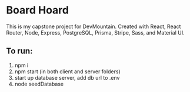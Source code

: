# Board Hoard

This is my capstone project for DevMountain. Created with React, React Router, Node, Express, PostgreSQL, Prisma, Stripe, Sass, and Material UI.

## To run:

1. npm i
2. npm start (in both client and server folders)
3. start up database server, add db url to .env
4. node seedDatabase
